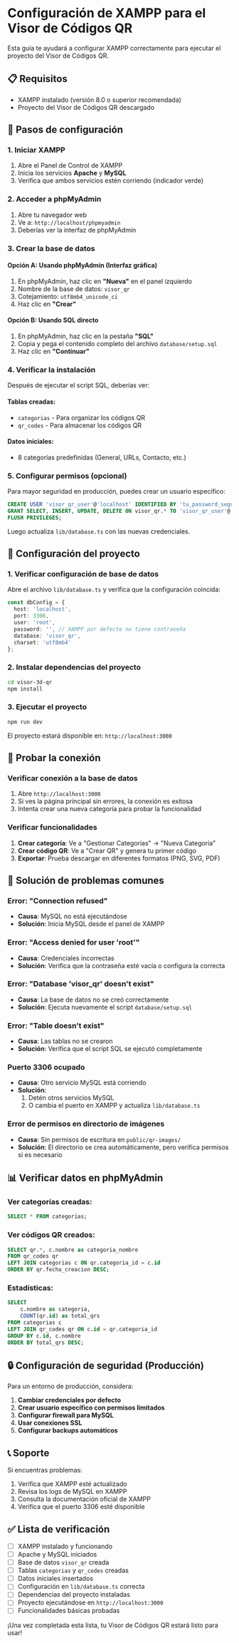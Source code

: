 # Configuración de XAMPP para el Visor de Códigos QR

Esta guía te ayudará a configurar XAMPP correctamente para ejecutar el proyecto del Visor de Códigos QR.

## 📋 Requisitos

- XAMPP instalado (versión 8.0 o superior recomendada)
- Proyecto del Visor de Códigos QR descargado

## 🚀 Pasos de configuración

### 1. Iniciar XAMPP

1. Abre el Panel de Control de XAMPP
2. Inicia los servicios **Apache** y **MySQL**
3. Verifica que ambos servicios estén corriendo (indicador verde)

### 2. Acceder a phpMyAdmin

1. Abre tu navegador web
2. Ve a: `http://localhost/phpmyadmin`
3. Deberías ver la interfaz de phpMyAdmin

### 3. Crear la base de datos

#### Opción A: Usando phpMyAdmin (Interfaz gráfica)

1. En phpMyAdmin, haz clic en **"Nueva"** en el panel izquierdo
2. Nombre de la base de datos: `visor_qr`
3. Cotejamiento: `utf8mb4_unicode_ci`
4. Haz clic en **"Crear"**

#### Opción B: Usando SQL directo

1. En phpMyAdmin, haz clic en la pestaña **"SQL"**
2. Copia y pega el contenido completo del archivo `database/setup.sql`
3. Haz clic en **"Continuar"**

### 4. Verificar la instalación

Después de ejecutar el script SQL, deberías ver:

#### Tablas creadas:
- `categorias` - Para organizar los códigos QR
- `qr_codes` - Para almacenar los códigos QR

#### Datos iniciales:
- 8 categorías predefinidas (General, URLs, Contacto, etc.)

### 5. Configurar permisos (opcional)

Para mayor seguridad en producción, puedes crear un usuario específico:

```sql
CREATE USER 'visor_qr_user'@'localhost' IDENTIFIED BY 'tu_password_segura';
GRANT SELECT, INSERT, UPDATE, DELETE ON visor_qr.* TO 'visor_qr_user'@'localhost';
FLUSH PRIVILEGES;
```

Luego actualiza `lib/database.ts` con las nuevas credenciales.

## 🔧 Configuración del proyecto

### 1. Verificar configuración de base de datos

Abre el archivo `lib/database.ts` y verifica que la configuración coincida:

```typescript
const dbConfig = {
  host: 'localhost',
  port: 3306,
  user: 'root',
  password: '', // XAMPP por defecto no tiene contraseña
  database: 'visor_qr',
  charset: 'utf8mb4'
};
```

### 2. Instalar dependencias del proyecto

```bash
cd visor-3d-qr
npm install
```

### 3. Ejecutar el proyecto

```bash
npm run dev
```

El proyecto estará disponible en: `http://localhost:3000`

## 🧪 Probar la conexión

### Verificar conexión a la base de datos

1. Abre `http://localhost:3000`
2. Si ves la página principal sin errores, la conexión es exitosa
3. Intenta crear una nueva categoría para probar la funcionalidad

### Verificar funcionalidades

1. **Crear categoría**: Ve a "Gestionar Categorías" → "Nueva Categoría"
2. **Crear código QR**: Ve a "Crear QR" y genera tu primer código
3. **Exportar**: Prueba descargar en diferentes formatos (PNG, SVG, PDF)

## 🐛 Solución de problemas comunes

### Error: "Connection refused"
- **Causa**: MySQL no está ejecutándose
- **Solución**: Inicia MySQL desde el panel de XAMPP

### Error: "Access denied for user 'root'"
- **Causa**: Credenciales incorrectas
- **Solución**: Verifica que la contraseña esté vacía o configura la correcta

### Error: "Database 'visor_qr' doesn't exist"
- **Causa**: La base de datos no se creó correctamente
- **Solución**: Ejecuta nuevamente el script `database/setup.sql`

### Error: "Table doesn't exist"
- **Causa**: Las tablas no se crearon
- **Solución**: Verifica que el script SQL se ejecutó completamente

### Puerto 3306 ocupado
- **Causa**: Otro servicio MySQL está corriendo
- **Solución**: 
  1. Detén otros servicios MySQL
  2. O cambia el puerto en XAMPP y actualiza `lib/database.ts`

### Error de permisos en directorio de imágenes
- **Causa**: Sin permisos de escritura en `public/qr-images/`
- **Solución**: El directorio se crea automáticamente, pero verifica permisos si es necesario

## 📊 Verificar datos en phpMyAdmin

### Ver categorías creadas:
```sql
SELECT * FROM categorias;
```

### Ver códigos QR creados:
```sql
SELECT qr.*, c.nombre as categoria_nombre 
FROM qr_codes qr 
LEFT JOIN categorias c ON qr.categoria_id = c.id 
ORDER BY qr.fecha_creacion DESC;
```

### Estadísticas:
```sql
SELECT 
    c.nombre as categoria,
    COUNT(qr.id) as total_qrs
FROM categorias c 
LEFT JOIN qr_codes qr ON c.id = qr.categoria_id 
GROUP BY c.id, c.nombre 
ORDER BY total_qrs DESC;
```

## 🔒 Configuración de seguridad (Producción)

Para un entorno de producción, considera:

1. **Cambiar credenciales por defecto**
2. **Crear usuario específico con permisos limitados**
3. **Configurar firewall para MySQL**
4. **Usar conexiones SSL**
5. **Configurar backups automáticos**

## 📞 Soporte

Si encuentras problemas:

1. Verifica que XAMPP esté actualizado
2. Revisa los logs de MySQL en XAMPP
3. Consulta la documentación oficial de XAMPP
4. Verifica que el puerto 3306 esté disponible

## ✅ Lista de verificación

- [ ] XAMPP instalado y funcionando
- [ ] Apache y MySQL iniciados
- [ ] Base de datos `visor_qr` creada
- [ ] Tablas `categorias` y `qr_codes` creadas
- [ ] Datos iniciales insertados
- [ ] Configuración en `lib/database.ts` correcta
- [ ] Dependencias del proyecto instaladas
- [ ] Proyecto ejecutándose en `http://localhost:3000`
- [ ] Funcionalidades básicas probadas

¡Una vez completada esta lista, tu Visor de Códigos QR estará listo para usar!